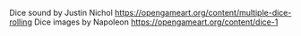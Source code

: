 Dice sound by Justin Nichol https://opengameart.org/content/multiple-dice-rolling
Dice images by Napoleon https://opengameart.org/content/dice-1
